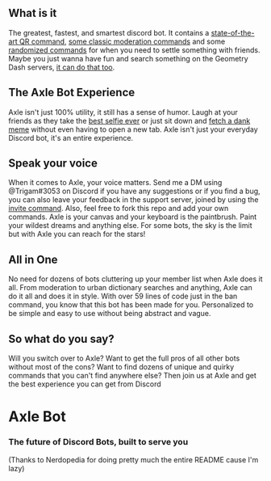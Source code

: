 ## What is it
The greatest, fastest, and smartest discord bot. It contains a [state-of-the-art QR command](https://github.com/Trigam04/AxleBot/blob/master/commands/qr.js), [some classic moderation commands](https://github.com/Trigam04/AxleBot/blob/master/commands/ban.js) and some [randomized commands](https://github.com/Trigam04/AxleBot/blob/master/commands/dice.js) for when you need to settle something with friends. Maybe you just wanna have fun and search something on the Geometry Dash servers, [it can do that too](https://github.com/Trigam04/AxleBot/blob/master/commands/gd.js).

## The Axle Bot Experience

Axle isn't just 100% utility, it still has a sense of humor. Laugh at your friends as they take the [best selfie ever](https://github.com/Trigam04/AxleBot/blob/master/commands/selfie.js) or just sit down and [fetch a dank meme](https://github.com/Trigam04/AxleBot/blob/master/commands/meme.js) without even having to open a new tab. Axle isn't just your everyday Discord bot, it's an entire experience.

## Speak your voice

When it comes to Axle, your voice matters. Send me a DM using @Trigam#3053 on Discord if you have any suggestions or if you find a bug, you can also leave your feedback in the support server, joined by using the [invite command](https://github.com/Trigam04/AxleBot/blob/master/commands/invite.js). Also, feel free to fork this repo and add your own commands. Axle is your canvas and your keyboard is the paintbrush. Paint your wildest dreams and anything else. For some bots, the sky is the limit but with Axle you can reach for the stars!

## All in One

No need for dozens of bots cluttering up your member list when Axle does it all. From moderation to urban dictionary searches and anything, Axle can do it all and does it in style. With over 59 lines of code just in the ban command, you know that this bot has been made for you. Personalized to be simple and easy to use without being abstract and vague.

## So what do you say?

Will you switch over to Axle? Want to get the full pros of all other bots without most of the cons? Want to find dozens of unique and quirky commands that you can't find anywhere else? Then join us at Axle and get the best experience you can get from Discord

# Axle Bot
### The future of Discord Bots, built to serve you



(Thanks to Nerdopedia for doing pretty much the entire README cause I'm lazy)
